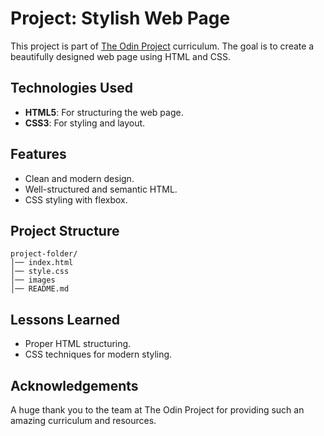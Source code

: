 # Project: Stylish Web Page

This project is part of [The Odin Project](https://www.theodinproject.com/) curriculum. The goal is to create a beautifully designed web page using HTML and CSS.

## Technologies Used
- **HTML5**: For structuring the web page.
- **CSS3**: For styling and layout.

## Features
- Clean and modern design.
- Well-structured and semantic HTML.
- CSS styling with flexbox.

## Project Structure
```
project-folder/
│── index.html
│── style.css
│── images
│── README.md
```

## Lessons Learned
- Proper HTML structuring.
- CSS techniques for modern styling.

## Acknowledgements

A huge thank you to the team at The Odin Project for providing such an amazing curriculum and resources. 


